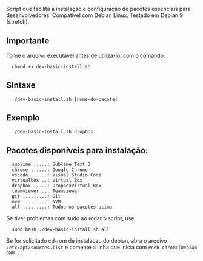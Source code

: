 
  Script que facilita a instalação e configuração de pacotes essenciais para desenvolvedores.
  Compatível com Debian Linux. 
  Testado em Debian 9 (stretch).

## Importante

  Torne o arquivo executável antes de utiliza-lo, com o comando:
  
```
  chmod +x dev-basic-install.sh
 ```
## Sintaxe

```
  ./dev-basic-install.sh [nome-do-pacote]
```

## Exemplo

```
  ./dev-basic-install.sh dropbox
```

## Pacotes disponíveis para instalação:

```
  sublime .....: Sublime Text 3
  chrome ......: Google Chrome
  vscode ......: Visual Studio Code
  virtualbox ..: Virtual Box
  dropbox .....: DropboxVirtual Box
  teamviewer ..: Teamviewer
  git .........: Git
  nvm .........: NVM
  all .........: Todos os pacotes acima
```

Se tiver problemas com sudo ao rodar o script, use:

```
  sudo bash ./dev-basic-install.sh all
```

Se for solicitado cd-rom de instalacao do debian, abra o arquivo `/etc/apt/sources.list` e comente a linha que inicia com `#deb cdrom:[Debian GNU...`
